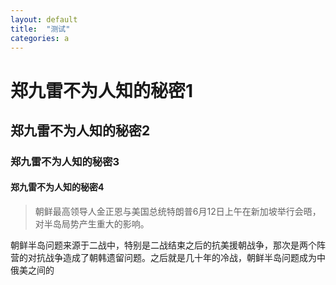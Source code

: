 ```yaml
---
layout: default
title:  "测试"
categories: a
---
```

# 郑九雷不为人知的秘密1

## 郑九雷不为人知的秘密2

### 郑九雷不为人知的秘密3

#### 郑九雷不为人知的秘密4

> 朝鲜最高领导人金正恩与美国总统特朗普6月12日上午在新加坡举行会晤，对半岛局势产生重大的影响。


朝鲜半岛问题来源于二战中，特别是二战结束之后的抗美援朝战争，那次是两个阵营的对抗战争造成了朝韩遗留问题。之后就是几十年的冷战，朝鲜半岛问题成为中俄美之间的